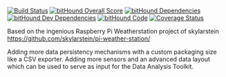 [![Build Status](https://travis-ci.org/Lycidas0815/KuhPi.svg?branch=master)](https://travis-ci.org/Lycidas0815/KuhPi)
[![bitHound Overall Score](https://www.bithound.io/github/Lycidas0815/KuhPi/badges/score.svg)](https://www.bithound.io/github/Lycidas0815/KuhPi)
[![bitHound Dependencies](https://www.bithound.io/github/Lycidas0815/KuhPi/badges/dependencies.svg)](https://www.bithound.io/github/Lycidas0815/KuhPi/master/dependencies/npm)
[![bitHound Dev Dependencies](https://www.bithound.io/github/Lycidas0815/KuhPi/badges/devDependencies.svg)](https://www.bithound.io/github/Lycidas0815/KuhPi/master/dependencies/npm)
[![bitHound Code](https://www.bithound.io/github/Lycidas0815/KuhPi/badges/code.svg)](https://www.bithound.io/github/Lycidas0815/KuhPi)
[![Coverage Status](https://coveralls.io/repos/github/Lycidas0815/KuhPi/badge.svg?branch=master)](https://coveralls.io/github/Lycidas0815/KuhPi?branch=master)


Based on the ingenious Raspberry Pi Weatherstation project of skylarstein https://github.com/skylarstein/pi-weather-station/

Adding more data persistency mechanisms with a custom packaging size like a CSV exporter.
Adding more sensors and an advanced data layout which can be used to serve as input for the Data Analysis Toolkit.

